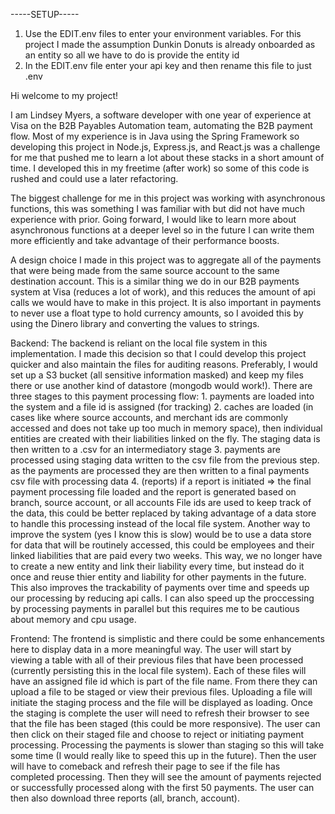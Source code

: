 

-----SETUP-----
1. Use the EDIT.env files to enter your environment variables. For this project I made the assumption Dunkin Donuts is already onboarded as an entity so all
    we have to do is provide the entity id
2. In the EDIT.env file enter your api key and then rename this file to just .env

Hi welcome to my project!

I am Lindsey Myers, a software developer with one year of experience at Visa on the B2B Payables Automation team, automating the B2B payment flow.
Most of my experience is in Java using the Spring Framework so developing this project in Node.js, Express.js, and React.js was a challenge for me
that pushed me to learn a lot about these stacks in a short amount of time. I developed this in my freetime (after work) so some of this code is rushed
and could use a later refactoring.

The biggest challenge for me in this project was working with asynchronous functions, this was something I was familiar with but did not have much 
experience with prior. Going forward, I would like to learn more about asynchronous functions at a deeper level so in the future I can write them
more efficiently and take advantage of their performance boosts.

A design choice I made in this project was to aggregate all of the payments that were being made from the same source account to the same destination 
account. This is a similar thing we do in our B2B payments system at Visa (reduces a lot of work), and this reduces the amount of api calls we would have to make in this project. It is also important in payments to never use a float type to hold currency amounts, so I avoided this by using the Dinero library and converting the values to 
strings. 

Backend: The backend is reliant on the local file system in this implementation. I made this decision so that I could develop this project quicker and also
maintain the files for auditing reasons. Preferably, I would set up a S3 bucket (all sensitive information masked) and keep my files there or use another kind of datastore (mongodb would work!). There are three stages to this payment processing flow: 
    1. payments are loaded into the system and a file id is assigned (for tracking)
    2. caches are loaded (in cases like where source accounts, and merchant ids are commonly accessed
       and does not take up too much in memory space), then individual entities are created with their liabilities linked on the fly.
       The staging data is then written to a .csv for an intermediatory stage
    3. payments are processed using staging data written to the csv file from the previous step. as the payments are processed they 
        are then written to a final payments csv file with processing data
    4. (reports) if a report is initiated => the final payment processing file loaded and the report is generated based on branch,
        source account, or all accounts
File ids are used to keep track of the data, this could be better replaced by taking advantage of a data store to handle this processing
instead of the local file system. Another way to improve the system (yes I know this is slow) would be to use a data store for data that 
will be routinely accessed, this could be employees and their linked liabilities that are paid every two weeks. This way, we no longer 
have to create a new entity and link their liability every time, but instead do it once and reuse thier entity and liability for other
payments in the future. This also improves the trackability of payments over time and speeds up our processing by reducing api calls.
I can also speed up the proccessing by processing payments in parallel but this requires me to be cautious about memory and cpu usage.

Frontend: The frontend is simplistic and there could be some enhancements here to display data in a more meaningful way. The user will
start by viewing a table with all of their previous files that have been processed (currently persisting this in the local file system).
Each of these files will have an assigned file id which is part of the file name.
From there they can upload a file to be staged or view their previous files. Uploading a file will initiate the staging process and 
the file will be displayed as loading. Once the staging is complete the user will need to refresh their browser to see that the file
has been staged (this could be more responsive). The user can then click on their staged file and choose to reject or initiating payment
processing. Processing the payments is slower than staging so this will take some time (I would really like to speed this up in the future).
Then the user will have to comeback and refresh their page to see if the file has completed processing. Then they will see the amount of payments
rejected or successfully processed along with the first 50 payments. The user can then also download three reports (all, branch, account).